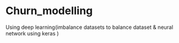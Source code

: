 # Churn_modelling
Using deep learning(imbalance datasets to balance dataset & neural network using keras
)
